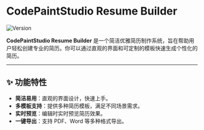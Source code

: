 # CodePaintStudio Resume Builder

![Version](https://img.shields.io/badge/version-1.0.0-green)

**CodePaintStudio Resume Builder** 是一个简洁优雅简历制作系统，旨在帮助用户轻松创建专业的简历。你可以通过直观的界面和可定制的模板快速生成个性化的简历。

---

## ✨ 功能特性

- **简洁易用**：直观的界面设计，快速上手。
- **多模板支持**：提供多种简历模板，满足不同场景需求。
- **实时预览**：编辑时实时预览简历效果。
- **一键导出**：支持 PDF、Word 等多种格式导出。